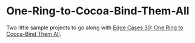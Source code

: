 One-Ring-to-Cocoa-Bind-Them-All
===============================

Two little sample projects to go along with [Edge Cases 30: One Ring to Cocoa-Bind Them All](http://www.edgecasesshow.com/030-one-ring-to-cocoa-bind-them-all.html).